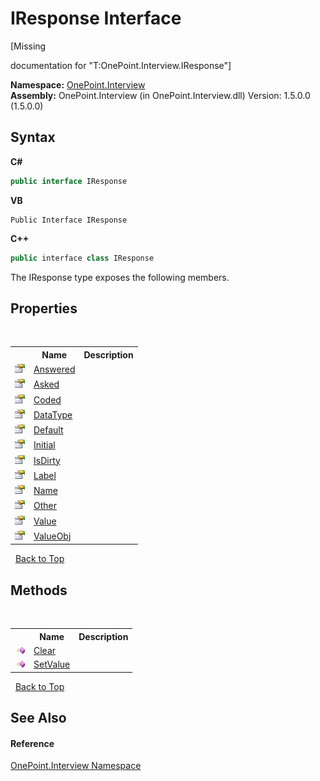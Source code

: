 # IResponse Interface
 

\[Missing <summary> documentation for "T:OnePoint.Interview.IResponse"\]

**Namespace:**&nbsp;<a href="N_OnePoint_Interview">OnePoint.Interview</a><br />**Assembly:**&nbsp;OnePoint.Interview (in OnePoint.Interview.dll) Version: 1.5.0.0 (1.5.0.0)

## Syntax

**C#**<br />
``` C#
public interface IResponse
```

**VB**<br />
``` VB
Public Interface IResponse
```

**C++**<br />
``` C++
public interface class IResponse
```

The IResponse type exposes the following members.


## Properties
&nbsp;<table><tr><th></th><th>Name</th><th>Description</th></tr><tr><td>![Public property](media/pubproperty.gif "Public property")</td><td><a href="P_OnePoint_Interview_IResponse_Answered">Answered</a></td><td /></tr><tr><td>![Public property](media/pubproperty.gif "Public property")</td><td><a href="P_OnePoint_Interview_IResponse_Asked">Asked</a></td><td /></tr><tr><td>![Public property](media/pubproperty.gif "Public property")</td><td><a href="P_OnePoint_Interview_IResponse_Coded">Coded</a></td><td /></tr><tr><td>![Public property](media/pubproperty.gif "Public property")</td><td><a href="P_OnePoint_Interview_IResponse_DataType">DataType</a></td><td /></tr><tr><td>![Public property](media/pubproperty.gif "Public property")</td><td><a href="P_OnePoint_Interview_IResponse_Default">Default</a></td><td /></tr><tr><td>![Public property](media/pubproperty.gif "Public property")</td><td><a href="P_OnePoint_Interview_IResponse_Initial">Initial</a></td><td /></tr><tr><td>![Public property](media/pubproperty.gif "Public property")</td><td><a href="P_OnePoint_Interview_IResponse_IsDirty">IsDirty</a></td><td /></tr><tr><td>![Public property](media/pubproperty.gif "Public property")</td><td><a href="P_OnePoint_Interview_IResponse_Label">Label</a></td><td /></tr><tr><td>![Public property](media/pubproperty.gif "Public property")</td><td><a href="P_OnePoint_Interview_IResponse_Name">Name</a></td><td /></tr><tr><td>![Public property](media/pubproperty.gif "Public property")</td><td><a href="P_OnePoint_Interview_IResponse_Other">Other</a></td><td /></tr><tr><td>![Public property](media/pubproperty.gif "Public property")</td><td><a href="P_OnePoint_Interview_IResponse_Value">Value</a></td><td /></tr><tr><td>![Public property](media/pubproperty.gif "Public property")</td><td><a href="P_OnePoint_Interview_IResponse_ValueObj">ValueObj</a></td><td /></tr></table>&nbsp;
<a href="#iresponse-interface">Back to Top</a>

## Methods
&nbsp;<table><tr><th></th><th>Name</th><th>Description</th></tr><tr><td>![Public method](media/pubmethod.gif "Public method")</td><td><a href="M_OnePoint_Interview_IResponse_Clear">Clear</a></td><td /></tr><tr><td>![Public method](media/pubmethod.gif "Public method")</td><td><a href="M_OnePoint_Interview_IResponse_SetValue">SetValue</a></td><td /></tr></table>&nbsp;
<a href="#iresponse-interface">Back to Top</a>

## See Also


#### Reference
<a href="N_OnePoint_Interview">OnePoint.Interview Namespace</a><br />